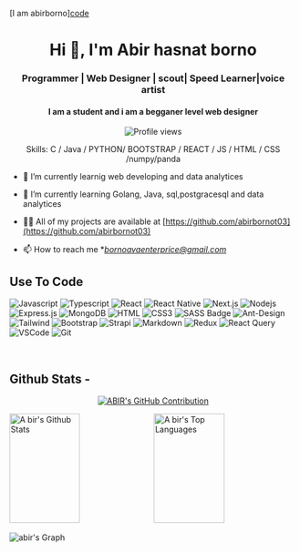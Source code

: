 
[I am abirborno][code](https://github.com/user-attachments/assets/a703e339-459f-41e0-b2a3-f45487427128)


<h1 align="center">Hi 👋, I'm Abir hasnat borno</h1>
<h3 align="center">Programmer | Web Designer | scout| Speed Learner|voice artist</h3>
<h4 align="center">I am a student and i am a begganer level web designer</h4>

<div align="center">

![Profile views](https://komarev.com/ghpvc/?username=abirbornot03&color=red)

Skills: C / Java / PYTHON/ BOOTSTRAP / REACT / JS / HTML / CSS /numpy/panda

</div>

- 🔭 I’m currently learnig web developing and data  analytices

- 🌱 I’m currently learning Golang, Java, sql,postgracesql and data analytices

- 👨‍💻 All of my projects are available at [https://github.com/abirbornot03](https://github.com/abirbornot03)

- 📫 How to reach me **bornoavaenterprice@gmail.com*
## Use To Code

![Javascript](https://img.shields.io/badge/Javascript-F0DB4F?style=for-the-badge&labelColor=black&logo=javascript&logoColor=F0DB4F)
![Typescript](https://img.shields.io/badge/Typescript-007acc?style=for-the-badge&labelColor=black&logo=typescript&logoColor=007acc)
![React](https://img.shields.io/badge/-React-61DBFB?style=for-the-badge&labelColor=black&logo=react&logoColor=61DBFB)
![React Native](https://img.shields.io/badge/React_Native-20232A?style=for-the-badge&logo=react&logoColor=61DAFB)
![Next.js](https://img.shields.io/badge/next.js-000000?style=for-the-badge&logo=nextdotjs&logoColor=white)
![Nodejs](https://img.shields.io/badge/Nodejs-3C873A?style=for-the-badge&labelColor=black&logo=node.js&logoColor=3C873A)
![Express.js](https://img.shields.io/badge/Express.js-000000?style=for-the-badge&logo=express&logoColor=white)
![MongoDB](https://img.shields.io/badge/MongoDB-4EA94B?style=for-the-badge&logo=mongodb&logoColor=white)
![HTML](https://img.shields.io/badge/HTML5-E34F26?style=for-the-badge&logo=html5&logoColor=white)
![CSS3](https://img.shields.io/badge/CSS3-1572B6?style=for-the-badge&logo=css3&logoColor=white)
![SASS Badge](https://img.shields.io/badge/Sass-CC6699?style=for-the-badge&logo=sass&logoColor=white)
![Ant-Design](https://img.shields.io/badge/AntDesign-0170FE?style=for-the-badge&logo=antdesign&logoColor=white)
![Tailwind](https://img.shields.io/badge/Tailwind_CSS-092749?style=for-the-badge&logo=tailwindcss&logoColor=06B6D4&labelColor=000000)
![Bootstrap](https://img.shields.io/badge/Bootstrap-563D7C?style=for-the-badge&logo=bootstrap&logoColor=white)
![Strapi](https://img.shields.io/badge/strapi-2E7EEA?style=for-the-badge&logo=strapi&logoColor=white)
![Markdown](https://img.shields.io/badge/Markdown-000000?style=for-the-badge&logo=markdown&logoColor=white)
![Redux](https://img.shields.io/badge/Redux-593D88?style=for-the-badge&logo=redux&logoColor=white)
![React Query](https://img.shields.io/badge/-React_Query-FF4154?style=for-the-badge&logo=react%20query&logoColor=white)
![VSCode](https://img.shields.io/badge/Visual_Studio-0078d7?style=for-the-badge&logo=visual%20studio&logoColor=white)
![Git](https://img.shields.io/badge/Git-F05032?style=for-the-badge&logo=git&logoColor=white)

<br/>

## Github Stats -

<p align="center">
  <a href="https://github.com/abirbornot03">
    <img src="https://github-profile-summary-cards.vercel.app/api/cards/profile-details?username=abirbornot03&theme=radical" alt="ABIR's GitHub Contribution"/>
  </a>
</p>

<a> 
    <a href="https://github.com/abirbornot03"><img alt="A bir's Github Stats" src="https://denvercoder1-github-readme-stats.vercel.app/api?username=abirbornot03&show_icons=true&count_private=true&theme=react&border_color=7F3FBF&bg_color=0D1117&title_color=F85D7F&icon_color=F8D866" height="192px" width="49.5%"/></a>
  <a href="https://github.com/abirbornot03"><img alt="A bir's Top Languages" src="https://denvercoder1-github-readme-stats.vercel.app/api/top-langs/?username=abirbornot03&langs_count=8&layout=compact&theme=react&border_color=7F3FBF&bg_color=0D1117&title_color=F85D7F&icon_color=F8D866" height="192px" width="49.5%"/></a>
  <br/>
</a>

![abir's Graph](https://github-readme-activity-graph.vercel.app/graph?username=abirbornot03&custom_title='s%20GitHub%20Activity%20Graph&bg_color=0D1117&color=7F3FBF&line=7F3FBF&point=7F3FBF&area_color=FFFFFF&title_color=FFFFFF&area=true)

<br/>

<br/>

